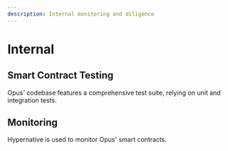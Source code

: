 ```yaml
---
description: Internal monitoring and diligence
---
```


# Internal

## Smart Contract Testing

Opus' codebase features a comprehensive test suite, relying on unit and integration tests.

## Monitoring

Hypernative is used to monitor Opus' smart contracts.
